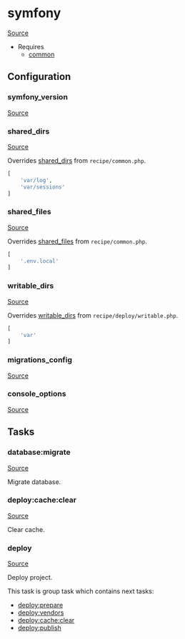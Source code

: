 <!-- DO NOT EDIT THIS FILE! -->
<!-- Instead edit recipe/symfony.php -->
<!-- Then run bin/docgen -->

# symfony

[Source](/recipe/symfony.php)



* Requires
  * [common](/docs/recipe/common.md)

## Configuration
### symfony_version
[Source](https://github.com/deployphp/deployer/blob/master/recipe/symfony.php#L8)





### shared_dirs
[Source](https://github.com/deployphp/deployer/blob/master/recipe/symfony.php#L14)

Overrides [shared_dirs](/docs/recipe/common.md#shared_dirs) from `recipe/common.php`.



```php title="Default value"
[
    'var/log',
    'var/sessions'
]
```


### shared_files
[Source](https://github.com/deployphp/deployer/blob/master/recipe/symfony.php#L19)

Overrides [shared_files](/docs/recipe/common.md#shared_files) from `recipe/common.php`.



```php title="Default value"
[
    '.env.local'
]
```


### writable_dirs
[Source](https://github.com/deployphp/deployer/blob/master/recipe/symfony.php#L23)

Overrides [writable_dirs](/docs/recipe/deploy/writable.md#writable_dirs) from `recipe/deploy/writable.php`.



```php title="Default value"
[
    'var'
]
```


### migrations_config
[Source](https://github.com/deployphp/deployer/blob/master/recipe/symfony.php#L27)





### console_options
[Source](https://github.com/deployphp/deployer/blob/master/recipe/symfony.php#L31)






## Tasks

### database:migrate
[Source](https://github.com/deployphp/deployer/blob/master/recipe/symfony.php#L36)

Migrate database.




### deploy:cache:clear
[Source](https://github.com/deployphp/deployer/blob/master/recipe/symfony.php#L46)

Clear cache.




### deploy
[Source](https://github.com/deployphp/deployer/blob/master/recipe/symfony.php#L55)

Deploy project.




This task is group task which contains next tasks:
* [deploy:prepare](/docs/recipe/common.md#deployprepare)
* [deploy:vendors](/docs/recipe/deploy/vendors.md#deployvendors)
* [deploy:cache:clear](/docs/recipe/symfony.md#deploycacheclear)
* [deploy:publish](/docs/recipe/common.md#deploypublish)


